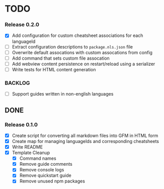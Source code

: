 # TODO

### Release 0.2.0

- [x] Add configuration for custom cheatsheet associations for each languageId
- [ ] Extract configuration descriptions to `package.nls.json` file
- [ ] Overwrite default assocations with custom assocations from config
- [ ] Add command that sets custom file assocation
- [ ] Add webview content persistence on restart/reload using a serializer
- [ ] Write tests for HTML content generation

### BACKLOG

- [ ] Support guides written in non-english languages

## DONE

### Release 0.1.0

- [x] Create script for converting all markdown files into GFM in HTML form
- [x] Create map for managing languageIds and corresponding cheatsheets
- [x] Write README
- [x] Template Cleanup
  - [x] Command names
  - [x] Remove guide comments
  - [x] Remove console logs
  - [x] Remove quickstart guide
  - [x] Remove unused npm packages
